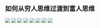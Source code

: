 ##  如何从穷人思维过渡到富人思维

![](./pic/day2-1.jpeg)
![](./pic/day2-2.jpeg)
![](./pic/day2-3.jpeg)
![](./pic/day2-4.jpeg)
![](./pic/day2-5.jpeg)
![](./pic/day2-6.jpeg)
![](./pic/day2-7.jpeg)
![](./pic/day2-8.jpeg)


